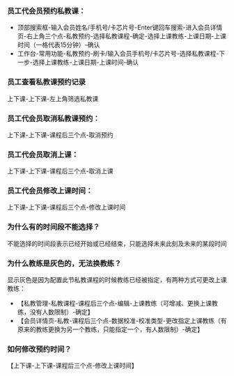 ### 员工代会员预约私教课：

- 顶部搜索框-输入会员姓名/手机号/卡芯片号-Enter键回车搜索-进入会员详情页-右上角三个点-私教预约-选择私教课程-确定-选择上课教练-上课日期-上课时间（一格代表15分钟）-确认
- 工作台-常用功能-私教预约-刷卡/输入会员手机号/卡芯片号-选择私教课程-下一步-选择上课教练-上课日期-上课时间-确认

### 员工查看私教课预约记录

上下课-上下课-左上角筛选私教课

### 员工代会员取消私教课预约：

上下课-上下课-课程后三个点-取消预约

### 员工代会员取消上课：

上下课-上下课-课程后三个点-取消上课

### 员工代会员修改上课时间：

上下课-上下课-课程后三个点-修改上课时间

### 为什么有的时间段不能选择？

不能选择的时间段表示已经开始或已经结束，只能选择未来此刻及未来的某段时间

### 为什么教练是灰色的，无法换教练？

显示灰色是因为配置此节私教课程的时候教练已经被指定，有两种方式可更改上课教练：

- 【私教管理-私教课程-课程后三个点-编辑-上课教练（可增减、更换上课教练，没有人数限制）-确定】
- 【会员详情页-私教-课程后三个点-数据校准-校准类型-更改指定上课教练（有原来的教练更换为另一个教练，只能指定一个，有人数限制）-确定】


### 如何修改预约时间？

【上下课-上下课-课程后三个点-修改上课时间】